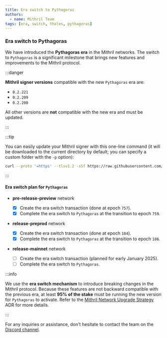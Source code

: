 ```yaml
---
title: Era switch to Pythagoras
authors:
  - name: Mithril Team
tags: [era, switch, thales, pythagoras]
---
```


### Era switch to Pythagoras

We have introduced the **Pythagoras era** in the Mithril networks. The switch to `Pythagoras` is a significant milestone that brings new features and improvements to the Mithril protocol.

:::danger

**Mithril signer versions** compatible with the new `Pythagoras` era are:

- `0.2.221`
- `0.2.209`
- `0.2.200`

All other versions are **not** compatible with the new era and must be updated.

:::

:::tip

You can easily update your Mithril signer with this one-line command (it will be downloaded to the current directory by default; you can specify a custom folder with the `-p` option):

```bash
curl --proto '=https' --tlsv1.2 -sSf https://raw.githubusercontent.com/input-output-hk/mithril/refs/heads/main/mithril-install.sh | sh -s -- -c mithril-signer -d latest -p $(pwd)
```

:::

#### Era switch plan for `Pythagoras`

- **pre-release-preview** network

  - [x] Create the era switch transaction (done at epoch `757`).
  - [x] Complete the era switch to `Pythagoras` at the transition to epoch `759`.

- **release-preprod** network

  - [x] Create the era switch transaction (done at epoch `184`).
  - [x] Complete the era switch to `Pythagoras` at the transition to epoch `186`.

- **release-mainnet** network
  - [ ] Create the era switch transaction (planned for early January 2025).
  - [ ] Complete the era switch to `Pythagoras`.

:::info

We use the **era switch mechanism** to introduce breaking changes in the Mithril protocol. Because these features are not backward compatible with the previous era, at least **95% of the stake** must be running the new version for `Pythagoras` to activate. Refer to the [Mithril Network Upgrade Strategy](https://mithril.network/doc/adr/4) ADR for more details.

:::

For any inquiries or assistance, don't hesitate to contact the team on the [Discord channel](https://discord.gg/5kaErDKDRq).
